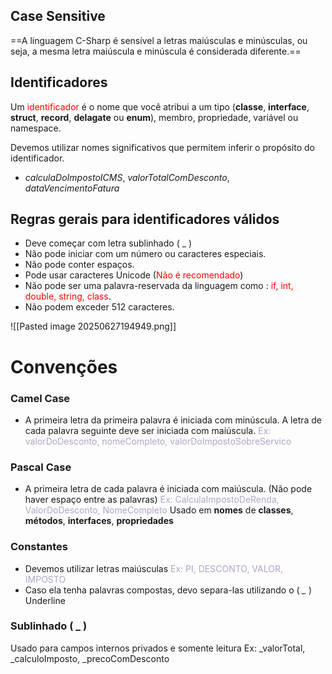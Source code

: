 
## Case Sensitive
==A linguagem C-Sharp é sensível a letras maiúsculas e minúsculas, ou seja, a mesma letra maiúscula e minúscula é considerada diferente.==
## Identificadores 
Um <font color="#ff0000">identificador</font> é o nome que você atribui a um tipo (**classe**, **interface**, **struct**, **record**, **delagate** ou  **enum**), membro, propriedade, variável ou namespace.

Devemos utilizar nomes significativos que permitem inferir o propósito do identificador.
* *calculaDoImpostoICMS*, *valorTotalComDesconto*, *dataVencimentoFatura*
## Regras gerais para identificadores válidos
* Deve começar com letra sublinhado ( _ )
* Não pode iniciar com um número ou caracteres especiais.
* Não pode conter espaços.
* Pode usar caracteres Unicode (<font color="#ff0000">Não é recomendado</font>)
* Não pode ser uma palavra-reservada da linguagem como : <font color="#ff0000">if, int, double, string, class</font>.
* Não podem exceder 512 caracteres.

![[Pasted image 20250627194949.png]]


# Convenções

### Camel Case 
* A primeira letra da primeira palavra é iniciada com minúscula. A letra de cada palavra seguinte deve ser iniciada com maiúscula. 
<font color="#b2a2c7">Ex: valorDoDesconto, nomeCompleto, valorDoImpostoSobreServico</font>

### Pascal Case 
* A primeira letra de cada palavra é iniciada com maiúscula. (Não pode haver espaço entre as palavras) 
<font color="#b2a2c7">Ex: CalculaImpostoDeRenda, ValorDoDesconto, NomeCompleto</font>
Usado em **nomes** de **classes**, **métodos**, **interfaces**, **propriedades**

### Constantes 
* Devemos utilizar letras maiúsculas 
<font color="#b2a2c7">Ex: PI, DESCONTO, VALOR, IMPOSTO</font>  
* Caso ela tenha palavras compostas, devo separa-las utilizando o (  *_* ) Underline
### Sublinhado **( _ )** 
Usado para campos internos privados e somente leitura
Ex: _valorTotal, _calculoImposto, _precoComDesconto



